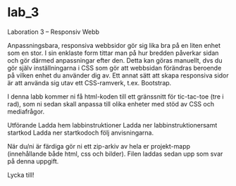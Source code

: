 # lab_3
Laboration 3 – Responsiv Webb
 

Anpassningsbara, responsiva webbsidor gör sig lika bra på en liten enhet som en stor. I sin enklaste form tittar man på hur bredden påverkar sidan och gör därmed anpassningar efter den. Detta kan göras manuellt, dvs du gör själv inställningarna i CSS som gör att webbsidan förändras beroende på vilken enhet du använder dig av. Ett annat sätt att skapa responsiva sidor är att använda sig utav ett CSS-ramverk, t.ex. Bootstrap.

I denna labb kommer ni få html-koden till ett gränssnitt för tic-tac-toe (tre i rad), som ni sedan skall anpassa till olika enheter med stöd av CSS och mediafrågor.

Utförande
Ladda hem labbinstruktioner Ladda ner labbinstruktionersamt startkod Ladda ner startkodoch följ anvisningarna.

När du/ni är färdiga gör ni ett zip-arkiv av hela er projekt-mapp (innehållande både html, css och bilder). Filen laddas sedan upp som svar på denna uppgift.

Lycka till!
